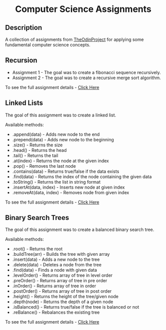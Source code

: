 <div  align=center>
	<h1>Computer Science Assignments</h1>
</div>

## Description

A collection of assignments from [TheOdinProject](https://www.theodinproject.com) for applying some fundamental computer science concepts.

## Recursion

-   Assignment 1 - The goal was to create a fibonacci sequence recursively.
-   Assignment 2 - The goal was to create a recursive merge sort algorithm.

To see the full assignment details - [Click Here](https://www.theodinproject.com/lessons/javascript-recursion)

## Linked Lists

The goal of this assignment was to create a linked list.

Available methods:

-   .append(data) - Adds new node to the end
-   .prepend(data) - Adds new node to the beginning
-   .size() - Returns the size
-   .head() - Returns the head
-   .tail() - Returns the tail
-   .at(index) - Returns the node at the given index
-   .pop() - Removes the last node
-   .contains(data) - Returns true/false if the data exists
-   .find(data) - Returns the index of the node containing the given data
-   .toString() - Returns the list in string format
-   .insertAt(data, index) - Inserts new node at given index
-   .removeAt(data, index) - Removes node from given index

To see the full assignment details - [Click Here](https://www.theodinproject.com/lessons/javascript-linked-lists)

## Binary Search Trees

The goal of this assignment was to create a balanced binary search tree.

Available methods:

-   .root() - Returns the root
-   .buildTree(arr) - Builds the tree with given array
-   .insert(data) - Adds a new node to the tree
-   .delete(data) - Deletes a node from the tree
-   .find(data) - Finds a node with given data
-   .levelOrder() - Returns array of tree in level order
-   .preOrder() - Returns array of tree in pre order
-   .inOrder() - Returns array of tree in order
-   .postOrder() - Returns array of tree in post order
-   .height() - Returns the height of the tree/given node
-   .depth(node) - Returns the depth of a given node
-   .isBalanced() - Returns true/false if the tree is balanced or not
-   .reBalance() - Rebalances the existing tree

To see the full assignment details - [Click Here](https://www.theodinproject.com/lessons/javascript-binary-search-trees)
